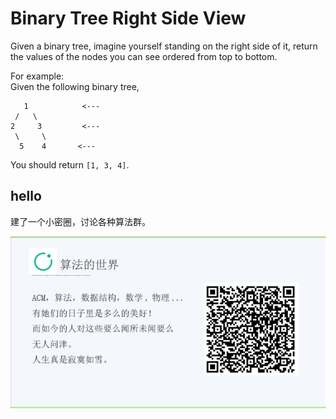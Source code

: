# Binary Tree Right Side View


Given a binary tree, imagine yourself standing on the right side of it, return the values of the nodes you can see ordered from top to bottom.  

For example:  
Given the following binary tree,  

```
   1            <---
 /   \
2     3         <---
 \     \
  5    4       <---
```

You should return `[1, 3, 4]`.

## hello

建了一个小密圈，讨论各种算法群。  

![小密圈](/images/suanfa_xiaomiquan.jpg)

